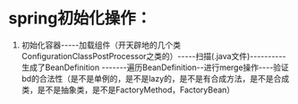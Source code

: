 # spring初始化操作：
1. 初始化容器-----加载组件（开天辟地的几个类ConfigurationClassPostProcessor之类的）-----扫描(.java文件)----------生成了BeanDefinition
-------遍历BeanDefinition--进行merge操作----验证bd的合法性（是不是单例的，是不是lazy的，是不是有合成方法，是不是合成类，是不是抽象类，是不是FactoryMethod，FactoryBean）
